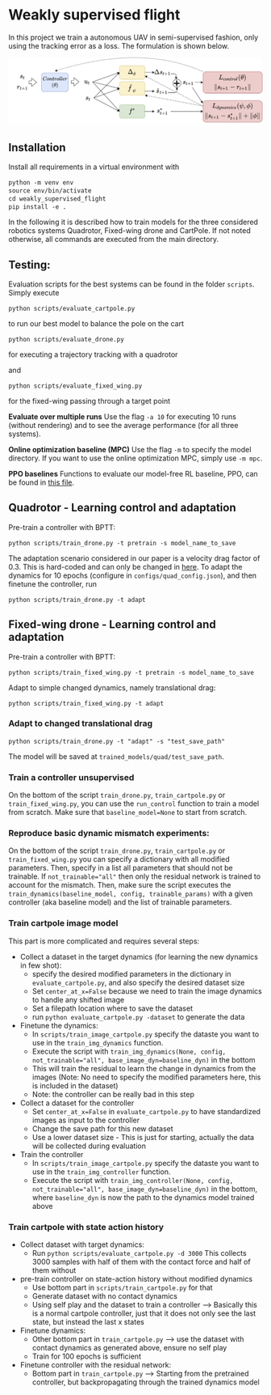 # Weakly supervised flight

In this project we train a autonomous UAV in semi-supervised fashion, only using the tracking error as a loss. The formulation is shown below.

![Learning paradigm](assets/paradigm.png)

## Installation

Install all requirements in a virtual environment with 

```
python -m venv env
source env/bin/activate
cd weakly_supervised_flight
pip install -e .
```

In the following it is described how to train models for the three considered robotics systems Quadrotor, Fixed-wing drone and CartPole. If not noted otherwise, all commands are executed from the main directory.

## Testing:

Evaluation scripts for the best systems can be found in the folder `scripts`. Simply execute 

```
python scripts/evaluate_cartpole.py
```
to run our best model to balance the pole on the cart

```
python scripts/evaluate_drone.py
```
for executing a trajectory tracking with a quadrotor 

and 
```
python scripts/evaluate_fixed_wing.py
```
for the fixed-wing passing through a target point

**Evaluate over multiple runs**
Use the flag `-a 10` for executing 10 runs (without rendering) and to see the average performance (for all three systems).

**Online optimization baseline (MPC)**
Use the flag `-m` to specify the model directory. If you want to use the online optimization MPC, simply use `-m mpc`.

**PPO baselines**
Functions to evaluate our model-free RL baseline, PPO, can be found in [this file](neural_control/controllers/rl_baselines.py).

## Quadrotor - Learning control and adaptation

Pre-train a controller with BPTT:
```
python scripts/train_drone.py -t pretrain -s model_name_to_save
```

The adaptation scenario considered in our paper is a velocity drag factor of 0.3. This is hard-coded and can only be changed in [here](scripts/train_drone.py). To adapt the dynamics for 10 epochs (configure in `configs/quad_config.json`), and then finetune the controller, run
```
python scripts/train_drone.py -t adapt
```

## Fixed-wing drone - Learning control and adaptation

Pre-train a controller with BPTT:
```
python scripts/train_fixed_wing.py -t pretrain -s model_name_to_save
```

Adapt to simple changed dynamics, namely translational drag:
```
python scripts/train_fixed_wing.py -t adapt
```

### Adapt to changed translational drag

```
python scripts/train_drone.py -t "adapt" -s "test_save_path"
```
The model will be saved at `trained_models/quad/test_save_path`. 

### Train a controller unsupervised

On the bottom of the script `train_drone.py`, `train_cartpole.py` or `train_fixed_wing.py`, you can use the `run_control` function to train a model from scratch. Make sure that `baseline_model=None` to start from scratch.

### Reproduce basic dynamic mismatch experiments:

On the bottom of the script `train_drone.py`, `train_cartpole.py` or `train_fixed_wing.py` you can specify a dictionary with all modified parameters. Then, specify in a list all parameters that should not be trainable. If `not_trainable="all"` then only the residual network is trained to account for the mismatch. 
Then, make sure the script executes the `train_dynamics(baseline_model, config, trainable_params)` with a given controller (aka baseline model) and the list of trainable parameters.


### Train cartpole image model


This part is more complicated and requires several steps:
* Collect a dataset in the target dynamics (for learning the new dynamics in few shot):
    * specify the desired modified parameters in the dictionary in `evaluate_cartpole.py`, and also specify the desired dataset size
    * Set `center_at_x=False` because we need to train the image dynamics to handle any shifted image
    * Set a filepath location where to save the dataset
    * run `python evaluate_cartpole.py -dataset` to generate the data
* Finetune the dynamics:
    * In `scripts/train_image_cartpole.py` specify the dataste you want to use in the `train_img_dynamics` function.
    * Execute the script with `train_img_dynamics(None, config, not_trainable="all", base_image_dyn=baseline_dyn)` in the bottom
    * This will train the residual to learn the change in dynamics from the images (Note: No need to specify the modified parameters here, this is included in the dataset)
    * Note: the controller can be really bad in this step
* Collect a dataset for the controller
    * Set `center_at_x=False` in `evaluate_cartpole.py` to have standardized images as input to the controller
    * Change the save path for this new dataset
    * Use a lower dataset size - This is just for starting, actually the data will be collected during evaluation
* Train the controller
    * In `scripts/train_image_cartpole.py` specify the dataste you want to use in the `train_img_controller` function.
    * Execute the script with `train_img_controller(None, config, not_trainable="all", base_image_dyn=baseline_dyn)` in the bottom, where `baseline_dyn` is now the path to the dynamics model trained above


### Train cartpole with state action history

* Collect dataset with target dynamics:
    * Run `python scripts/evaluate_cartpole.py -d 3000` This collects 3000 samples with half of them with the contact force and half of them without
* pre-train controller on state-action history without modified dynamics
    * Use bottom part in `scripts/train_cartpole.py` for that
    * Generate dataset with no contact dynamics
    * Using self play and the dataset to train a controller --> Basically this is a normal cartpole controller, just that it does not only see the last state, but instead the last x states
* Finetune dynamics:
    * Other bottom part in `train_cartpole.py` --> use the dataset with contact dynamics as generated above, ensure no self play
    * Train for 100 epochs is sufficient
* Finetune controller with the residual network:
    * Bottom part in `train_cartpole.py` --> Starting from the pretrained controller, but backpropagating through the trained dynamics model